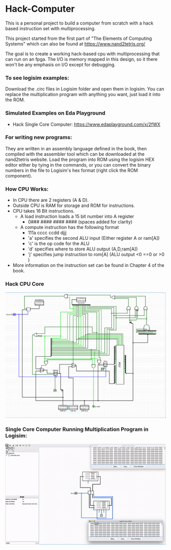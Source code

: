 # Hack-Computer

This is a personal project to build a computer from scratch with a hack based instruction set with multiprocessing. 

This project started from the first part of "The Elements of Computing Systems" which can also be found at https://www.nand2tetris.org/

The goal is to create a working hack-based cpu with multiprocessing that can run on an fpga. The I/O is memory mapped in this design, so it there won't be any emphasis on I/O except for debugging.

### To see logisim examples: 
Download the .circ files in Logisim folder and open them in logisim. You can replace the multiplication program with anything you want, just load it into the ROM.

### Simulated Examples on Eda Playground
* Hack Single Core Computer: https://www.edaplayground.com/x/2fWX

### For writing new programs:
They are written in an assembly language defined in the book, then compiled with the assembler tool which can be downloaded at the nand2tetris website. Load the program into ROM using the logisim HEX editor either by tying in the commands, or you can convert the binary numbers in the file to Logisim's hex format (right click the ROM component).

### How CPU Works:

* In CPU there are 2 registers (A & D).
* Outside CPU is RAM for storage and ROM for instructions.
* CPU takes 16 Bit instructions.
    + A load instruction loads a 15 bit number into A register
        - 0### #### #### ####   (spaces added for clarity)
    + A compute instruction has the following format
        - 111a cccc ccdd djjj
        - 'a' specifies the second ALU input (Either register A or ram[A])
        - 'c' is the op code for the ALU
        - 'd' specifies where to store ALU output (A,D,ram[A])
        - 'j' specifies jump instruction to rom[A] (ALU output <0 ==0 or >0 )
* More information on the instruction set can be found in Chapter 4 of the book.
  

### Hack CPU Core
![Hack CPU in Logisim](Images/hack-cpu.png?raw=true "CPU Core")

### Single Core Computer Running Multiplication Program in Logisim:
![Hack Computer in Logisim](Images/hack-multiply.gif?raw=true "Multiplication Program")
